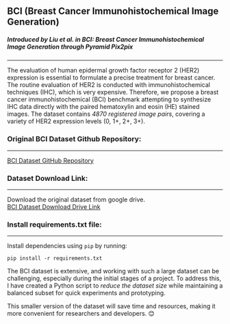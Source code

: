 ## BCI (Breast Cancer Immunohistochemical Image Generation)
##### Introduced by Liu et al. in BCI: Breast Cancer Immunohistochemical Image Generation through Pyramid Pix2pix
___
The evaluation of human epidermal growth factor receptor 2 (HER2) expression is essential to formulate a precise treatment for breast cancer. The routine evaluation of HER2 is conducted with immunohistochemical techniques (IHC), which is very expensive. Therefore, we propose a breast cancer immunohistochemical (BCI) benchmark attempting to synthesize IHC data directly with the paired hematoxylin and eosin (HE) stained images. The dataset contains *4870 registered image pairs*, covering a variety of HER2 expression levels (0, 1+, 2+, 3+).

### Original BCI Dataset Github Repository:
___

[BCI Dataset GitHub Repository](https://github.com/bupt-ai-cz/BCI.git
)

### Dataset Download Link:
___
Download the original dataset from google drive.\
[BCI Dataset Download Drive Link](https://drive.google.com/drive/folders/1jApbId20lX8AY0tIsoX2_2BHBLPoxD4L)

### Install requirements.txt file:
___
Install dependencies using ```pip``` by running:
```
pip install -r requirements.txt
```

 The BCI dataset is extensive, and working with such a large dataset can be challenging, especially during the initial stages of a project. To address this, I have created a Python script to *reduce the dataset size* while maintaining a balanced subset for quick experiments and prototyping.

 This smaller version of the dataset will save time and resources, making it more convenient for researchers and developers. 😊
